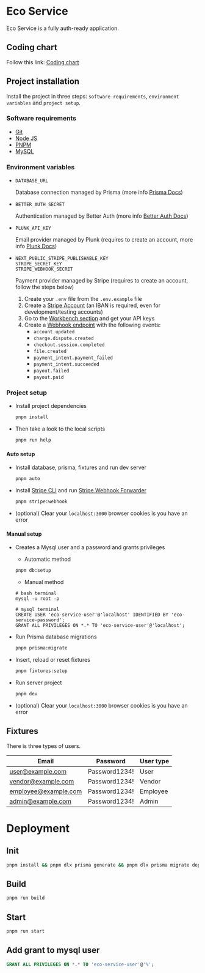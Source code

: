 # Eco Service

Eco Service is a fully auth-ready application.

## Coding chart

Follow this link: [Coding chart](https://github.com/nansphilip/EcoService/blob/main/coding-chart.md)

## Project installation

Install the project in three steps: `software requirements`, `environment variables` and `project setup`.

### Software requirements

- [Git](https://git-scm.com/downloads)
- [Node JS](https://nodejs.org/en/download/package-manager/current)
- [PNPM](https://pnpm.io/fr/installation)
- [MySQL](https://dev.mysql.com/downloads/installer)

### Environment variables

- `DATABASE_URL`

    Database connection managed by Prisma (more info [Prisma Docs](https://www.prisma.io/docs/getting-started/setup-prisma/add-to-existing-project/relational-databases/connect-your-database-typescript-mysql))

- `BETTER_AUTH_SECRET`

    Authentication managed by Better Auth (more info [Better Auth Docs](https://www.better-auth.com/docs/installation))

- `PLUNK_API_KEY`

    Email provider managed by Plunk (requires to create an account, more info [Plunk Docs](https://docs.useplunk.com/getting-started/introduction))

- `NEXT_PUBLIC_STRIPE_PUBLISHABLE_KEY` \
  `STRIPE_SECRET_KEY` \
  `STRIPE_WEBHOOK_SECRET`

    Payment provider managed by Stripe (requires to create an account, follow the steps below)

    1. Create your `.env` file from the `.env.example` file
    2. Create a [Stripe Account](https://dashboard.stripe.com) (an IBAN is required, even for development/testing accounts)
    3. Go to the [Workbench section](https://dashboard.stripe.com/test/workbench/overview) and get your API keys
    4. Create a [Webhook endpoint](https://dashboard.stripe.com/test/workbench/webhooks) with the following events:
        - `account.updated`
        - `charge.dispute.created`
        - `checkout.session.completed`
        - `file.created`
        - `payment_intent.payment_failed`
        - `payment_intent.succeeded`
        - `payout.failed`
        - `payout.paid`

### Project setup

- Install project dependencies

    ```bash
    pnpm install
    ```

- Then take a look to the local scripts

    ```bash
    pnpm run help
    ```

#### Auto setup

- Install database, prisma, fixtures and run dev server

    ```bash
    pnpm auto
    ```

- Install [Stripe CLI](https://docs.stripe.com/stripe-cli) and run [Stripe Webhook Forwarder](https://docs.stripe.com/webhooks/quickstart)

    ```bash
    pnpm stripe:webhook
    ```

- (optional) Clear your `localhost:3000` browser cookies is you have an error

#### Manual setup

- Creates a Mysql user and a password and grants privileges

    - Automatic method

    ```bash
    pnpm db:setup
    ```

    - Manual method

    ```
    # bash terminal
    mysql -u root -p

    # mysql terminal
    CREATE USER 'eco-service-user'@'localhost' IDENTIFIED BY 'eco-service-password';
    GRANT ALL PRIVILEGES ON *.* TO 'eco-service-user'@'localhost';
    ```

- Run Prisma database migrations

    ```bash
    pnpm prisma:migrate
    ```

- Insert, reload or reset fixtures

    ```bash
    pnpm fixtures:setup
    ```

- Run server project

    ```bash
    pnpm dev
    ```

- (optional) Clear your `localhost:3000` browser cookies is you have an error

## Fixtures

There is three types of users.

| Email                | Password      | User type |
| -------------------- | ------------- | --------- |
| user@example.com     | Password1234! | User      |
| vendor@example.com   | Password1234! | Vendor    |
| employee@example.com | Password1234! | Employee  |
| admin@example.com    | Password1234! | Admin     |

# Deployment

## Init

```bash
pnpm install && pnpm dlx prisma generate && pnpm dlx prisma migrate deploy && pnpm run reload # do not add reload in prod
```

## Build

```bash
pnpm run build
```

## Start

```bash
pnpm run start
```

## Add grant to mysql user

```sql
GRANT ALL PRIVILEGES ON *.* TO 'eco-service-user'@'%';
```
